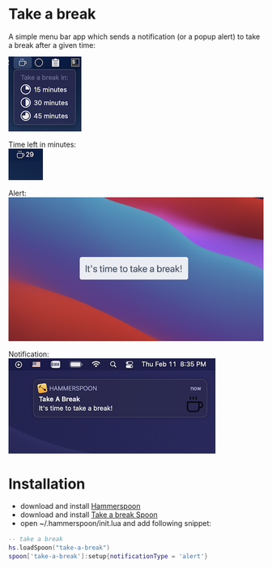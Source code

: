 # Take a break

A simple menu bar app which sends a notification (or a popup alert) to take a break after a given time:

![menu](./screenshots/menu.png)

Time left in minutes:  
![timer](./screenshots/timer.png)

Alert:  
![alert](./screenshots/alert.png)

Notification:  
![notification](./screenshots/notification.png)

# Installation

 - download and install [Hammerspoon](https://github.com/Hammerspoon/hammerspoon/releases/latest)
 - download and install [Take a break Spoon]()
 - open ~/.hammerspoon/init.lua and add following snippet:

```lua
-- take a break
hs.loadSpoon("take-a-break")
spoon['take-a-break']:setup{notificationType = 'alert'}
```